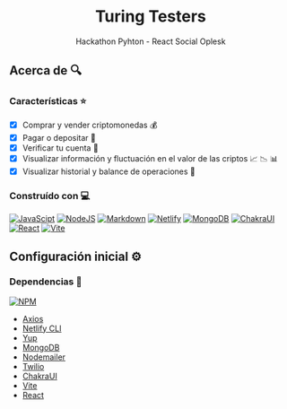<div align='center'>
  <h1>Turing Testers</h1>
  Hackathon Pyhton - React Social Oplesk
</div>

## Acerca de :mag:

### Características :star:
- [x] Comprar y vender criptomonedas :moneybag:
- [x] Pagar o depositar :money_with_wings:
- [x] Verificar tu cuenta :lock_with_ink_pen:
- [x] Visualizar información y fluctuación en el valor de las criptos :chart_with_upwards_trend: :chart_with_downwards_trend: :bar_chart:
- [x] Visualizar historial y balance de operaciones :notebook:

### Construído con :computer:
[![JavaScipt](https://img.shields.io/badge/JavaScript-323330?style=for-the-badge&logo=javascript&logoColor=F7DF1E)](https://developer.mozilla.org/es/docs/Web/JavaScript)
[![NodeJS](https://img.shields.io/badge/Node.js-43853D?style=for-the-badge&logo=node.js&logoColor=white)](https://nodejs.org/es/)
[![Markdown](https://img.shields.io/badge/Markdown-000000?style=for-the-badge&logo=markdown&logoColor=white)](https://docs.github.com/es/get-started/writing-on-github/getting-started-with-writing-and-formatting-on-github/basic-writing-and-formatting-syntax)
[![Netlify](https://img.shields.io/badge/Netlify-00C7B7?style=for-the-badge&logo=netlify&logoColor=white)](https://www.netlify.com/)
[![MongoDB](https://img.shields.io/badge/MongoDB-4EA94B?style=for-the-badge&logo=mongodb&logoColor=white)](https://www.mongodb.com/es)
[![ChakraUI](https://img.shields.io/badge/ChakraUI-2CA5E0?style=for-the-badge&logo=chakraui&logoColor=white)](https://chakra-ui.com/)
[![React](https://img.shields.io/badge/React-63E1E1?style=for-the-badge&logo=react&logoColor=white)](https://reactjs.org/)
[![Vite](https://img.shields.io/badge/Vite-F7EA00?style=for-the-badge&logo=vite&logoColor=white)](https://vitejs.dev/)


## Configuración inicial :gear:

### Dependencias :electric_plug:
[![NPM](https://img.shields.io/badge/NPM-%23000000.svg?style=for-the-badge&logo=npm&logoColor=white)](https://docs.npmjs.com/cli/v8/commands/npm-install) 

- [Axios](https://www.npmjs.com/package/axios)
- [Netlify CLI](https://docs.netlify.com/cli/get-started/)
- [Yup](https://www.npmjs.com/package/yup)
- [MongoDB](https://www.mongodb.com/languages/javascript/mongodb-and-npm-tutorial)
- [Nodemailer](https://nodemailer.com/about/)
- [Twilio](https://www.twilio.com/)
- [ChakraUI](https://chakra-ui.com/)
- [Vite](https://vitejs.dev/)
- [React](https://reactjs.org/)
```diff
